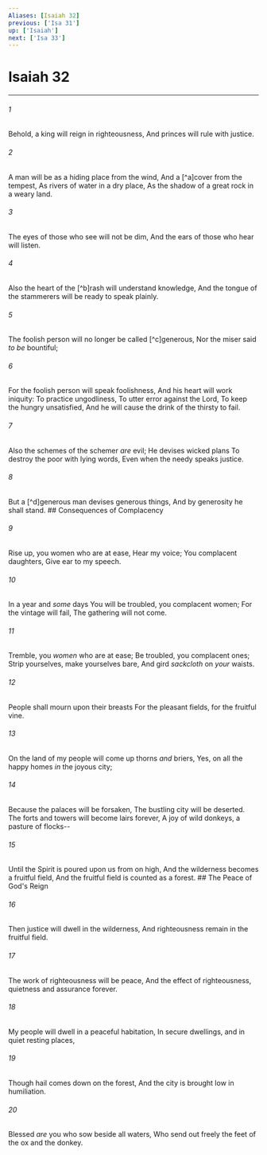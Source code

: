 ```yaml
---
Aliases: [Isaiah 32]
previous: ['Isa 31']
up: ['Isaiah']
next: ['Isa 33']
---
```

# Isaiah 32

***


###### 1 
Behold, a king will reign in righteousness, And princes will rule with justice. 

###### 2 
A man will be as a hiding place from the wind, And a [^a]cover from the tempest, As rivers of water in a dry place, As the shadow of a great rock in a weary land. 

###### 3 
The eyes of those who see will not be dim, And the ears of those who hear will listen. 

###### 4 
Also the heart of the [^b]rash will understand knowledge, And the tongue of the stammerers will be ready to speak plainly. 

###### 5 
The foolish person will no longer be called [^c]generous, Nor the miser said _to be_ bountiful; 

###### 6 
For the foolish person will speak foolishness, And his heart will work iniquity: To practice ungodliness, To utter error against the Lord, To keep the hungry unsatisfied, And he will cause the drink of the thirsty to fail. 

###### 7 
Also the schemes of the schemer _are_ evil; He devises wicked plans To destroy the poor with lying words, Even when the needy speaks justice. 

###### 8 
But a [^d]generous man devises generous things, And by generosity he shall stand. ## Consequences of Complacency 

###### 9 
Rise up, you women who are at ease, Hear my voice; You complacent daughters, Give ear to my speech. 

###### 10 
In a year and _some_ days You will be troubled, you complacent women; For the vintage will fail, The gathering will not come. 

###### 11 
Tremble, you _women_ who are at ease; Be troubled, you complacent ones; Strip yourselves, make yourselves bare, And gird _sackcloth_ on _your_ waists. 

###### 12 
People shall mourn upon their breasts For the pleasant fields, for the fruitful vine. 

###### 13 
On the land of my people will come up thorns _and_ briers, Yes, on all the happy homes _in_ the joyous city; 

###### 14 
Because the palaces will be forsaken, The bustling city will be deserted. The forts and towers will become lairs forever, A joy of wild donkeys, a pasture of flocks-- 

###### 15 
Until the Spirit is poured upon us from on high, And the wilderness becomes a fruitful field, And the fruitful field is counted as a forest. ## The Peace of God's Reign 

###### 16 
Then justice will dwell in the wilderness, And righteousness remain in the fruitful field. 

###### 17 
The work of righteousness will be peace, And the effect of righteousness, quietness and assurance forever. 

###### 18 
My people will dwell in a peaceful habitation, In secure dwellings, and in quiet resting places, 

###### 19 
Though hail comes down on the forest, And the city is brought low in humiliation. 

###### 20 
Blessed _are_ you who sow beside all waters, Who send out freely the feet of the ox and the donkey.
